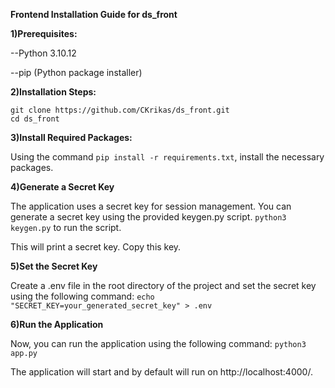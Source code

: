 **Frontend Installation Guide for ds_front**

**1)Prerequisites:**

--Python 3.10.12


--pip (Python package installer)

**2)Installation Steps:**

```
git clone https://github.com/CKrikas/ds_front.git
cd ds_front
```

**3)Install Required Packages:**

Using the command ```pip install -r requirements.txt```, install the necessary packages.


**4)Generate a Secret Key**

The application uses a secret key for session management. You can generate a secret key using the provided keygen.py script.
```python3 keygen.py``` to run the script.

This will print a secret key. Copy this key.

**5)Set the Secret Key**

Create a .env file in the root directory of the project and set the secret key using the following command:
```echo "SECRET_KEY=your_generated_secret_key" > .env```


**6)Run the Application**

Now, you can run the application using the following command: ```python3 app.py```

The application will start and by default will run on http://localhost:4000/.
